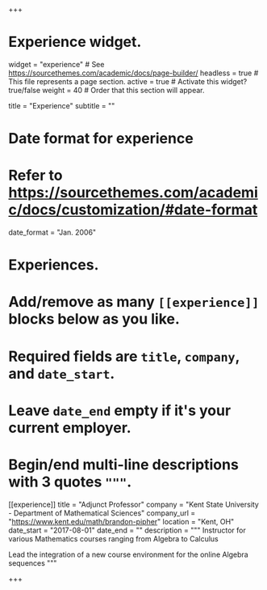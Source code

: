 +++
# Experience widget.
widget = "experience"  # See https://sourcethemes.com/academic/docs/page-builder/
headless = true  # This file represents a page section.
active = true  # Activate this widget? true/false
weight = 40  # Order that this section will appear.

title = "Experience"
subtitle = ""

# Date format for experience
#   Refer to https://sourcethemes.com/academic/docs/customization/#date-format
date_format = "Jan. 2006"

# Experiences.
#   Add/remove as many `[[experience]]` blocks below as you like.
#   Required fields are `title`, `company`, and `date_start`.
#   Leave `date_end` empty if it's your current employer.
#   Begin/end multi-line descriptions with 3 quotes `"""`.

[[experience]]
  title = "Adjunct Professor"
  company = "Kent State University - Department of Mathematical Sciences"
  company_url = "https://www.kent.edu/math/brandon-pipher"
  location = "Kent, OH"
  date_start = "2017-08-01"
  date_end = ""
  description = """
  Instructor for various Mathematics courses ranging from Algebra to Calculus
  
  Lead the integration of a new course environment for the online Algebra sequences
  """

+++
